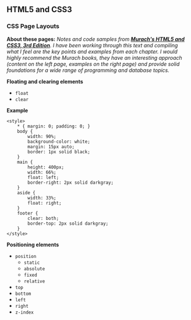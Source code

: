 ## HTML5 and CSS3

### CSS Page Layouts

**About these pages:** *Notes and code samples from **[Murach's HTML5 and CSS3, 3rd Edition](https://www.murach.com/shop/murachs-html5-and-css3-3rd-edition-detail)**. I have been working through this text and compiling what I feel are the key points and examples from each chapter. I would highly recommend the Murach books, they have an interesting approach (content on the left page, examples on the right page) and provide solid foundations for a wide range of programming and database topics.* 

**Floating and clearing elements**

- `float`
- `clear`

**Example**

	<style>
		* { margin: 0; padding: 0; }
        body {
            width: 90%;
            background-color: white;
            margin: 15px auto;
            border: 1px solid black;
        }
        main {
            height: 400px;
            width: 66%;
            float: left;
            border-right: 2px solid darkgray;
        }
        aside {
            width: 33%;
            float: right;
        }
        footer {
            clear: both;
            border-top: 2px solid darkgray;
        }
    </style>

**Positioning elements**

- `position`
	- `static`
	- `absolute`
	- `fixed`
	- `relative`
- `top`
- `bottom`
- `left`
- `right`
- `z-index`
